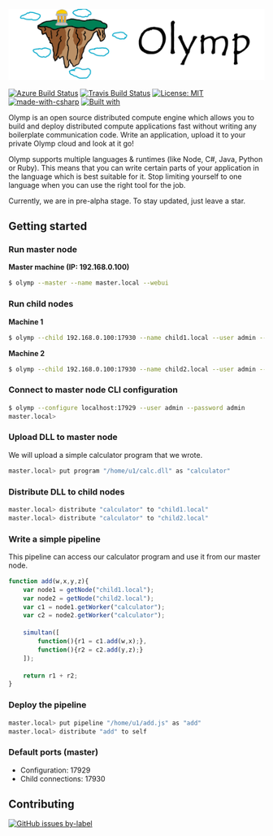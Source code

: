 ![](/assets/logo-wide.png)

<!-- Badges here -->
[![Azure Build Status](https://dev.azure.com/arielsimulevski0813/arielsimulevski/_apis/build/status/Azer0s.Olymp?branchName=dev)](https://dev.azure.com/arielsimulevski0813/arielsimulevski/_build/latest?definitionId=1&branchName=dev)
[![Travis Build Status](https://travis-ci.org/Azer0s/Olymp.svg?branch=dev)](https://travis-ci.org/Azer0s/Olymp)
[![License: MIT](https://img.shields.io/badge/License-MIT-yellow.svg)](https://github.com/Azer0s/Olymp/blob/master/README.md)
[![made-with-csharp](https://img.shields.io/badge/Made%20with-C%23-blue.svg)](https://de.wikipedia.org/wiki/C-Sharp)
[![Built with](https://img.shields.io/badge/Built%20with-%20%F0%9F%96%A4%20-red.svg)](https://img.shields.io/badge/Built%20with-%20%F0%9F%96%A4%20-red.svg)

Olymp is an open source distributed compute engine which allows you to build and deploy distributed compute applications fast without writing any boilerplate communication code. Write an application, upload it to your private Olymp cloud and look at it go!

Olymp supports multiple languages & runtimes (like Node, C#, Java, Python or Ruby). This means that you can write certain parts of your application in the language which is best suitable for it. Stop limiting yourself to one language when you can use the right tool for the job.

Currently, we are in pre-alpha stage. To stay updated, just leave a star.

## Getting started

### Run master node

**Master machine (IP: 192.168.0.100)**

```bash
$ olymp --master --name master.local --webui
```

### Run child nodes

**Machine 1**

```bash
$ olymp --child 192.168.0.100:17930 --name child1.local --user admin --password admin
```

**Machine 2**

```bash
$ olymp --child 192.168.0.100:17930 --name child2.local --user admin --password admin
```

### Connect to master node CLI configuration

```bash
$ olymp --configure localhost:17929 --user admin --password admin
master.local>
```

### Upload DLL to master node

We will upload a simple calculator program that we wrote.

```bash
master.local> put program "/home/u1/calc.dll" as "calculator"
```

### Distribute DLL to child nodes

```bash
master.local> distribute "calculator" to "child1.local"
master.local> distribute "calculator" to "child2.local"
```

### Write a simple pipeline

This pipeline can access our calculator program and use it from our master node.

```js
function add(w,x,y,z){
    var node1 = getNode("child1.local");
    var node2 = getNode("child2.local");
    var c1 = node1.getWorker("calculator");
    var c2 = node2.getWorker("calculator");
    
    simultan([
        function(){r1 = c1.add(w,x);},
        function(){r2 = c2.add(y,z);}
    ]);
    
    return r1 + r2;
}
```

### Deploy the pipeline

```bash
master.local> put pipeline "/home/u1/add.js" as "add"
master.local> distribute "add" to self
```

### Default ports (master)

* Configuration: 17929
* Child connections: 17930

## Contributing

[![GitHub issues by-label](https://img.shields.io/github/issues/Azer0s/Olymp/good%20first%20issue.svg)](https://img.shields.io/github/issues/Azer0s/Olymp/good%20first%20issue.svg)
